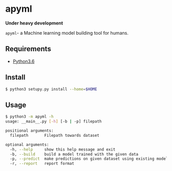 # apyml
**Under heavy development**

`apyml`- a Machine learning model building tool for humans.


## Requirements

- [Python3.6](https://www.python.org/downloads/release/python-360/)

## Install

```bash
$ python3 setupy.py install --home=$HOME
```

## Usage

```bash
$ python3 -m apyml -h
usage: __main__.py [-h] [-b | -p] filepath

positional arguments:
  filepath       Filepath towards dataset

optional arguments:
  -h, --help     show this help message and exit
  -b, --build    build a model trained with the given data
  -p, --predict  make predictions on given dataset using existing models
  -r, --report   report format
```
